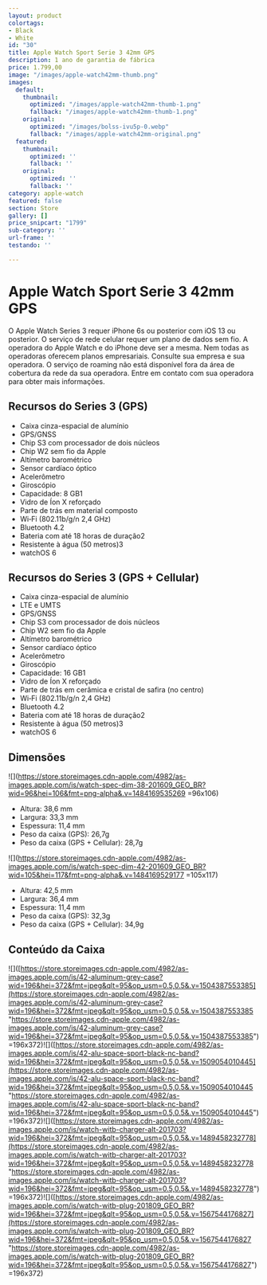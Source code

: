 ```yaml
---
layout: product
colortags:
- Black
- White
id: "30"
title: Apple Watch Sport Serie 3 42mm GPS
description: 1 ano de garantia de fábrica
price: 1.799,00
image: "/images/apple-watch42mm-thumb.png"
images:
  default:
    thumbnail:
      optimized: "/images/apple-watch42mm-thumb-1.png"
      fallback: "/images/apple-watch42mm-thumb-1.png"
    original:
      optimized: "/images/bolss-ivu5p-0.webp"
      fallback: "/images/apple-watch42mm-original.png"
  featured:
    thumbnail:
      optimized: ''
      fallback: ''
    original:
      optimized: ''
      fallback: ''
category: apple-watch
featured: false
section: Store
gallery: []
price_snipcart: "1799"
sub-category: ''
url-frame: ''
testando: ''

---
```

# Apple Watch Sport Serie 3 42mm GPS

O Apple Watch Series 3 requer iPhone 6s ou posterior com iOS 13 ou posterior. O serviço de rede celular requer um plano de dados sem fio. A operadora do Apple Watch e do iPhone deve ser a mesma. Nem todas as operadoras oferecem planos empresariais. Consulte sua empresa e sua operadora. O serviço de roaming não está disponível fora da área de cobertura da rede da sua operadora. Entre em contato com sua operadora para obter mais informações.

## Recursos do Series 3 (GPS)

* Caixa cinza-espacial de alumínio
* GPS/GNSS
* Chip S3 com processador de dois núcleos
* Chip W2 sem fio da Apple
* Altímetro barométrico
* Sensor cardíaco óptico
* Acelerômetro
* Giroscópio
* Capacidade: 8 GB1
* Vidro de Íon X reforçado
* Parte de trás em material composto
* Wi‑Fi (802.11b/g/n 2,4 GHz)
* Bluetooth 4.2
* Bateria com até 18 horas de duração2
* Resistente à água (50 metros)3
* watchOS 6

## Recursos do Series 3 (GPS + Cellular)

* Caixa cinza-espacial de alumínio
* LTE e UMTS
* GPS/GNSS
* Chip S3 com processador de dois núcleos
* Chip W2 sem fio da Apple
* Altímetro barométrico
* Sensor cardíaco óptico
* Acelerômetro
* Giroscópio
* Capacidade: 16 GB1
* Vidro de Íon X reforçado
* Parte de trás em cerâmica e cristal de safira (no centro)
* Wi‑Fi (802.11b/g/n 2,4 GHz)
* Bluetooth 4.2
* Bateria com até 18 horas de duração2
* Resistente à água (50 metros)3
* watchOS 6

## Dimensões

!\[\](https://store.storeimages.cdn-apple.com/4982/as-images.apple.com/is/watch-spec-dim-38-201609_GEO_BR?wid=96&hei=106&fmt=png-alpha&.v=1484169535269 =96x106)

* Altura: 38,6 mm
* Largura: 33,3 mm
* Espessura: 11,4 mm
* Peso da caixa (GPS): 26,7g
* Peso da caixa (GPS + Cellular): 28,7g

!\[\](https://store.storeimages.cdn-apple.com/4982/as-images.apple.com/is/watch-spec-dim-42-201609_GEO_BR?wid=105&hei=117&fmt=png-alpha&.v=1484169529177 =105x117)

* Altura: 42,5 mm
* Largura: 36,4 mm
* Espessura: 11,4 mm
* Peso da caixa (GPS): 32,3g
* Peso da caixa (GPS + Cellular): 34,9g

## Conteúdo da Caixa

!\[\]([https://store.storeimages.cdn-apple.com/4982/as-images.apple.com/is/42-aluminum-grey-case?wid=196&hei=372&fmt=jpeg&qlt=95&op_usm=0.5,0.5&.v=1504387553385](https://store.storeimages.cdn-apple.com/4982/as-images.apple.com/is/42-aluminum-grey-case?wid=196&hei=372&fmt=jpeg&qlt=95&op_usm=0.5,0.5&.v=1504387553385 "https://store.storeimages.cdn-apple.com/4982/as-images.apple.com/is/42-aluminum-grey-case?wid=196&hei=372&fmt=jpeg&qlt=95&op_usm=0.5,0.5&.v=1504387553385") =196x372)!\[\]([https://store.storeimages.cdn-apple.com/4982/as-images.apple.com/is/42-alu-space-sport-black-nc-band?wid=196&hei=372&fmt=jpeg&qlt=95&op_usm=0.5,0.5&.v=1509054010445](https://store.storeimages.cdn-apple.com/4982/as-images.apple.com/is/42-alu-space-sport-black-nc-band?wid=196&hei=372&fmt=jpeg&qlt=95&op_usm=0.5,0.5&.v=1509054010445 "https://store.storeimages.cdn-apple.com/4982/as-images.apple.com/is/42-alu-space-sport-black-nc-band?wid=196&hei=372&fmt=jpeg&qlt=95&op_usm=0.5,0.5&.v=1509054010445") =196x372)!\[\]([https://store.storeimages.cdn-apple.com/4982/as-images.apple.com/is/watch-witb-charger-alt-201703?wid=196&hei=372&fmt=jpeg&qlt=95&op_usm=0.5,0.5&.v=1489458232778](https://store.storeimages.cdn-apple.com/4982/as-images.apple.com/is/watch-witb-charger-alt-201703?wid=196&hei=372&fmt=jpeg&qlt=95&op_usm=0.5,0.5&.v=1489458232778 "https://store.storeimages.cdn-apple.com/4982/as-images.apple.com/is/watch-witb-charger-alt-201703?wid=196&hei=372&fmt=jpeg&qlt=95&op_usm=0.5,0.5&.v=1489458232778") =196x372)!\[\]([https://store.storeimages.cdn-apple.com/4982/as-images.apple.com/is/watch-witb-plug-201809_GEO_BR?wid=196&hei=372&fmt=jpeg&qlt=95&op_usm=0.5,0.5&.v=1567544176827](https://store.storeimages.cdn-apple.com/4982/as-images.apple.com/is/watch-witb-plug-201809_GEO_BR?wid=196&hei=372&fmt=jpeg&qlt=95&op_usm=0.5,0.5&.v=1567544176827 "https://store.storeimages.cdn-apple.com/4982/as-images.apple.com/is/watch-witb-plug-201809_GEO_BR?wid=196&hei=372&fmt=jpeg&qlt=95&op_usm=0.5,0.5&.v=1567544176827") =196x372)